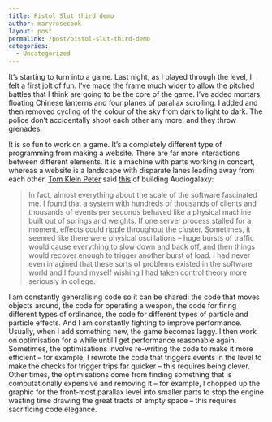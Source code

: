 ```yaml
---
title: Pistol Slut third demo
author: maryrosecook
layout: post
permalink: /post/pistol-slut-third-demo
categories:
  - Uncategorized
---
```

It&#8217;s starting to turn into a game. Last night, as I played through the level, I felt a first jolt of fun. I&#8217;ve made the frame much wider to allow the pitched battles that I think are going to be the core of the game. I&#8217;ve added mortars, floating Chinese lanterns and four planes of parallax scrolling. I added and then removed cycling of the colour of the sky from dark to light to dark. The police don&#8217;t accidentally shoot each other any more, and they throw grenades.

It is so fun to work on a game. It&#8217;s a completely different type of programming from making a website. There are far more interactions between different elements. It is a machine with parts working in concert, whereas a website is a landscape with disparate lanes leading away from each other. [Tom Klein Peter][1] said [this][2] of building Audiogalaxy:

> In fact, almost everything about the scale of the software fascinated me. I found that a system with hundreds of thousands of clients and thousands of events per seconds behaved like a physical machine built out of springs and weights. If one server process stalled for a moment, effects could ripple throughout the cluster. Sometimes, it seemed like there were physical oscillations – huge bursts of traffic would cause everything to slow down and back off, and then things would recover enough to trigger another burst of load. I had never even imagined that these sorts of problems existed in the software world and I found myself wishing I had taken control theory more seriously in college.

I am constantly generalising code so it can be shared: the code that moves objects around, the code for operating a weapon, the code for firing different types of ordinance, the code for different types of particle and particle effects. And I am constantly fighting to improve performance. Usually, when I add something new, the game becomes laggy. I then work on optimisation for a while until I get performance reasonable again. Sometimes, the optimisations involve re-writing the code to make it more efficient &#8211; for example, I rewrote the code that triggers events in the level to make the checks for trigger trips far quicker &#8211; this requires being clever. Other times, the optimisations come from finding something that is computationally expensive and removing it &#8211; for example, I chopped up the graphic for the front-most parallax level into smaller parts to stop the engine wasting time drawing the great tracts of empty space &#8211; this requires sacrificing code elegance.

 [1]: http://www.tomkleinpeter.com/
 [2]: http://www.tomkleinpeter.com/2008/03/13/users-with-a-tattoo-of-your-logo-check/